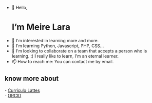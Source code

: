 - 👋 Hello, <h1>I’m Meire Lara</h1>
- 👀 I'm interested in learning more and more.
- 🌱 I'm learning Python, Javascript, PHP, CSS...
- 💞️ I'm looking to collaborate on a team that accepts a person who is learning. :) I really like to learn, I'm an eternal learner.
- 📫 How to reach me: You can contact me by email.

<h2>know more about</h2>
- <a href="http://lattes.cnpq.br/4607853815795495">Currículo Lattes</a>
<br>
- <a href="https://orcid.org/0000-0002-3295-5720">ORCID</a>
<!---
meilara/meilara is a ✨ special ✨ repository because its `README.md` (this file) appears on your GitHub profile.
You can click the Preview link to take a look at your changes.
--->
